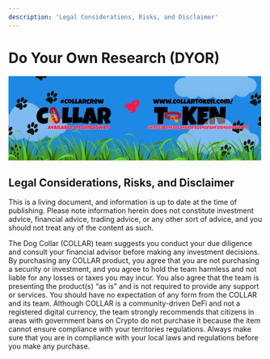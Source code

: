 ```yaml
---
description: 'Legal Considerations, Risks, and Disclaimer'
---
```


# Do Your Own Research \(DYOR\)

![](.gitbook/assets/1080x360.jpg)

## Legal Considerations, Risks, and Disclaimer

This is a living document, and information is up to date at the time of publishing.  Please note information herein does not constitute investment advice, financial advice, trading advice, or any other sort of advice, and you should not treat any of the content as such.

The Dog Collar \(COLLAR\) team suggests you conduct your due diligence and consult your financial advisor before making any investment decisions. By purchasing any COLLAR product, you agree that you are not purchasing a security or investment, and you agree to hold the team harmless and not liable for any losses or taxes you may incur. You also agree that the team is presenting the product\(s\) “as is” and is not required to provide any support or services. You should have no expectation of any form from the COLLAR and its team. Although COLLAR is a community-driven DeFi and not a registered digital currency, the team strongly recommends that citizens in areas with government bans on Crypto do not purchase it because the item cannot ensure compliance with your territories regulations. Always make sure that you are in compliance with your local laws and regulations before you make any purchase.

